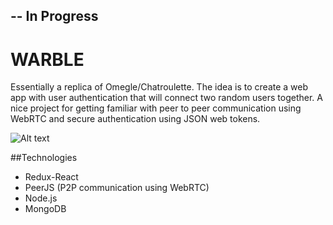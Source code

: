 ## -- In Progress

# WARBLE
 Essentially a replica of Omegle/Chatroulette. The idea is to create a web app with user authentication that will connect two random users together. A nice project for getting familiar with peer to peer communication using WebRTC and secure authentication using JSON web tokens. 
 
 ![Alt text](/github_images/step2.gif)
 
##Technologies
* Redux-React
* PeerJS (P2P communication using WebRTC)
* Node.js
* MongoDB

